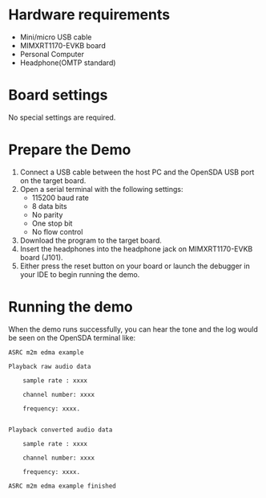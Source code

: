 Hardware requirements
=====================
- Mini/micro USB cable
- MIMXRT1170-EVKB board
- Personal Computer
- Headphone(OMTP standard)

Board settings
============
No special settings are required.

Prepare the Demo
===============
1.  Connect a USB cable between the host PC and the OpenSDA USB port on the target board.
2.  Open a serial terminal with the following settings:
    - 115200 baud rate
    - 8 data bits
    - No parity
    - One stop bit
    - No flow control
3.  Download the program to the target board.
4. Insert the headphones into the headphone jack on MIMXRT1170-EVKB board (J101).
5. Either press the reset button on your board or launch the debugger in your IDE to begin running the demo.

Running the demo
===============
When the demo runs successfully, you can hear the tone and the log would be seen on the OpenSDA terminal like:

~~~~~~~~~~~~~~~~~~~
ASRC m2m edma example

Playback raw audio data

    sample rate : xxxx

    channel number: xxxx

    frequency: xxxx.


Playback converted audio data

    sample rate : xxxx

    channel number: xxxx

    frequency: xxxx.

ASRC m2m edma example finished
 ~~~~~~~~~~~~~~~~~~~
